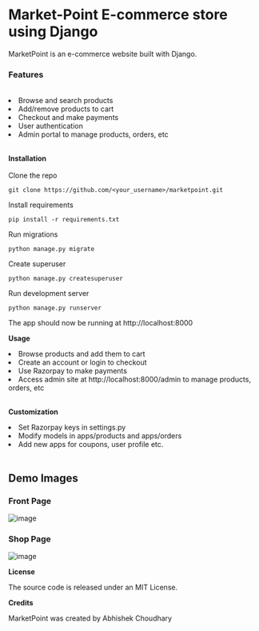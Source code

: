 # Market-Point E-commerce store using Django

MarketPoint is an e-commerce website built with Django.

<h3>Features</h3><br>
<li>Browse and search products</li>
<li>Add/remove products to cart</li>
<li>Checkout and make payments</li>
<li>User authentication</li>
<li>Admin portal to manage products, orders, etc</li>
<br>

<b>Installation</b><br>
<br>
Clone the repo
```
git clone https://github.com/<your_username>/marketpoint.git
```
Install requirements
```
pip install -r requirements.txt
```
Run migrations
```
python manage.py migrate
```
Create superuser
```
python manage.py createsuperuser
```
Run development server
```
python manage.py runserver
```
The app should now be running at http://localhost:8000

<b>Usage</b>
<li>Browse products and add them to cart<br>
<li>Create an account or login to checkout<br>
<li>Use Razorpay to make payments<br>
<li>Access admin site at http://localhost:8000/admin to manage products, orders, etc</li>  <br>

<b>Customization</b>
<li>Set Razorpay keys in settings.py</li>
<li>Modify models in apps/products and apps/orders</li>
<li>Add new apps for coupons, user profile etc.</li><br>

<h2>Demo Images</h2>

<h3>Front Page</h3>

![image](https://github.com/Abhishekservi/MarketPoint-Ecommerce-Store-using-Django/assets/90319592/bd786f27-6373-48a8-806e-ae5c8306a911)


<h3>Shop Page</h3>

![image](https://github.com/Abhishekservi/MarketPoint-Ecommerce-Store-using-Django/assets/90319592/cd0eadb5-f989-4077-96f5-0f028710de1a)


<b>License</b>

The source code is released under an MIT License.

<b>Credits</b>

MarketPoint was created by Abhishek Choudhary

